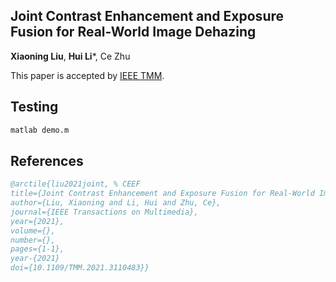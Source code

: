 ## Joint Contrast Enhancement and Exposure Fusion for Real-World Image Dehazing
**Xiaoning Liu**, **Hui Li***, Ce Zhu

This paper is accepted by [IEEE TMM](https://ieeexplore.ieee.org/document/9537303).

## Testing

```python
matlab demo.m
```

References
----------
```BibTex
@arctile{liu2021joint, % CEEF
title={Joint Contrast Enhancement and Exposure Fusion for Real-World Image Dehazing},
author={Liu, Xiaoning and Li, Hui and Zhu, Ce},  
journal={IEEE Transactions on Multimedia},   
year={2021},  
volume={},  
number={},  
pages={1-1},  
year-{2021}
doi={10.1109/TMM.2021.3110483}}
```

